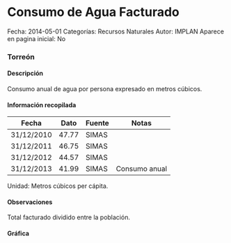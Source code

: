 Consumo de Agua Facturado
=====

Fecha: 2014-05-01
Categorías: Recursos Naturales
Autor: IMPLAN
Aparece en pagina inicial: No

### Torreón

#### Descripción

Consumo anual de agua por persona expresado en metros cúbicos.

<!-- break -->

#### Información recopilada

<table class="table table-hover table-bordered matriz">
  <thead>
    <tr><th>Fecha</th><th>Dato</th><th>Fuente</th><th>Notas</th></tr>
  </thead>
  <tbody>
    <tr><td class="centrado">31/12/2010</td><td class="derecha">47.77</td><td>SIMAS</td><td></td></tr>
    <tr><td class="centrado">31/12/2011</td><td class="derecha">46.75</td><td>SIMAS</td><td></td></tr>
    <tr><td class="centrado">31/12/2012</td><td class="derecha">44.57</td><td>SIMAS</td><td></td></tr>
    <tr><td class="centrado">31/12/2013</td><td class="derecha">41.99</td><td>SIMAS</td><td>Consumo anual</td></tr>
  </tbody>
</table>

Unidad: Metros cúbicos per cápita.

#### Observaciones

Total facturado dividido entre la población.

#### Gráfica

<div id="Morrisxdbafouz" class="grafica"></div>
  <script>
  new Morris.Line({
    element: 'Morrisxdbafouz',
    data: [
      { fecha: '2010-12-31', dato: 47.7700 },
      { fecha: '2011-12-31', dato: 46.7500 },
      { fecha: '2012-12-31', dato: 44.5700 },
      { fecha: '2013-12-31', dato: 41.9900 }
    ],
    xkey: 'fecha',
    ykeys: ['dato'],
    labels: ['Dato'],
    lineColors: ['#FF5B02'],
    xLabelFormat: function(d) {
      return d.getDate()+'/'+(d.getMonth()+1)+'/'+d.getFullYear();
    },
    dateFormat: function (ts) {
      var d = new Date(ts);
      return d.getDate() + '/' + (d.getMonth() + 1) + '/' + d.getFullYear();
    }
  });
  </script>
